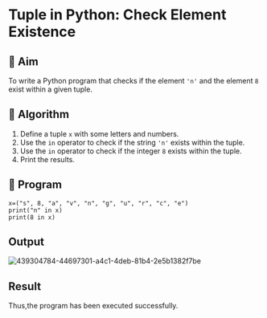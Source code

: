 # Tuple in Python: Check Element Existence

## 🎯 Aim
To write a Python program that checks if the element `'n'` and the element `8` exist within a given tuple.

## 🧠 Algorithm
1. Define a tuple `x` with some letters and numbers.
2. Use the `in` operator to check if the string `'n'` exists within the tuple.
3. Use the `in` operator to check if the integer `8` exists within the tuple.
4. Print the results.

## 🧾 Program
```
x=("s", 8, "a", "v", "n", "g", "u", "r", "c", "e") 
print("n" in x) 
print(8 in x)
```

## Output
![439304784-44697301-a4c1-4deb-81b4-2e5b1382f7be](https://github.com/user-attachments/assets/7a55b1ce-0564-48b4-b5be-97d73a0da5db)

## Result
Thus,the program has been executed successfully.
